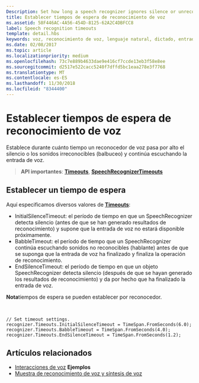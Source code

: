 ```yaml
---
Description: Set how long a speech recognizer ignores silence or unrecognizable sounds (babble) and continues listening for speech input.
title: Establecer tiempos de espera de reconocimiento de voz
ms.assetid: 58F446AC-4A56-454D-8125-62A2C4DBFCC8
label: Speech recognition timeouts
template: detail.hbs
keywords: voz, reconocimiento de voz, lenguaje natural, dictado, entrada, interacción del usuario
ms.date: 02/08/2017
ms.topic: article
ms.localizationpriority: medium
ms.openlocfilehash: 73c7e889b4633dae9e416cf7ccde13eb3f58e8ee
ms.sourcegitcommit: d2517e522cacc5240f7dffd5bc1eaa278e3f7768
ms.translationtype: MT
ms.contentlocale: es-ES
ms.lasthandoff: 11/30/2018
ms.locfileid: "8344400"
---
```

# <a name="set-speech-recognition-timeouts"></a>Establecer tiempos de espera de reconocimiento de voz


Establece durante cuánto tiempo un reconocedor de voz pasa por alto el silencio o los sonidos irreconocibles (balbuceo) y continúa escuchando la entrada de voz.

> **API importantes**: [**Timeouts**](https://msdn.microsoft.com/library/windows/apps/dn653253), [**SpeechRecognizerTimeouts**](https://msdn.microsoft.com/library/windows/apps/dn653230)

## <a name="set-a-timeout"></a>Establecer un tiempo de espera


Aquí especificamos diversos valores de [**Timeouts**](https://msdn.microsoft.com/library/windows/apps/dn653253):

-   InitialSilenceTimeout: el período de tiempo en que un SpeechRecognizer detecta silencio (antes de que se han generado resultados de reconocimiento) y supone que la entrada de voz no estará disponible próximamente.
-   BabbleTimeout: el período de tiempo que un SpeechRecognizer continúa escuchando sonidos no reconocibles (hablante) antes de que se suponga que la entrada de voz ha finalizado y finaliza la operación de reconocimiento.
-   EndSilenceTimeout: el período de tiempo en que un objeto SpeechRecognizer detecta silencio (después de que se hayan generado los resultados de reconocimiento) y da por hecho que ha finalizado la entrada de voz.

**Nota**tiempos de espera se pueden establecer por reconocedor.

 

```CSharp
// Set timeout settings.
recognizer.Timeouts.InitialSilenceTimeout = TimeSpan.FromSeconds(6.0);
recognizer.Timeouts.BabbleTimeout = TimeSpan.FromSeconds(4.0);
recognizer.Timeouts.EndSilenceTimeout = TimeSpan.FromSeconds(1.2);
```

## <a name="related-articles"></a>Artículos relacionados


* [Interacciones de voz](speech-interactions.md)
**Ejemplos**
* [Muestra de reconocimiento de voz y síntesis de voz](http://go.microsoft.com/fwlink/p/?LinkID=619897)
 

 




